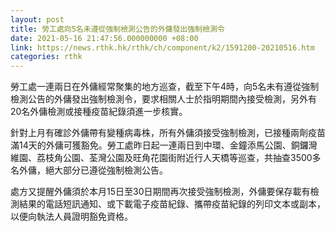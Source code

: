 ```yaml
---
layout: post
title: 勞工處向5名未遵從強制檢測公告的外傭發出強制檢測令
date: 2021-05-16 21:47:56.000000000 +08:00
link: https://news.rthk.hk/rthk/ch/component/k2/1591200-20210516.htm
categories: rthk
---
```


勞工處一連兩日在外傭經常聚集的地方巡查，截至下午4時，向5名未有遵從強制檢測公告的外傭發出強制檢測令，要求相關人士於指明期間內接受檢測，另外有20名外傭檢測或接種疫苗紀錄須進一步核實。

針對上月有確診外傭帶有變種病毒株，所有外傭須接受強制檢測，已接種兩劑疫苗滿14天的外傭可獲豁免。勞工處昨日起一連兩日到中環、金鐘添馬公園、銅鑼灣維園、荔枝角公園、荃灣公園及旺角花園街附近行人天橋等巡查，共抽查3500多名外傭，絕大部分已遵從強制檢測公告。

處方又提醒外傭須於本月15日至30日期間再次接受強制檢測，外傭要保存載有檢測結果的電話短訊通知、或下載電子疫苗紀錄、攜帶疫苗紀錄的列印文本或副本，以便向執法人員證明豁免資格。
